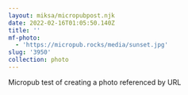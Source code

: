 ```yaml
---
layout: miksa/micropubpost.njk
date: 2022-02-16T01:05:50.140Z
title: ''
mf-photo:
  - 'https://micropub.rocks/media/sunset.jpg'
slug: '3950'
collection: photo
---
```

Micropub test of creating a photo referenced by URL
